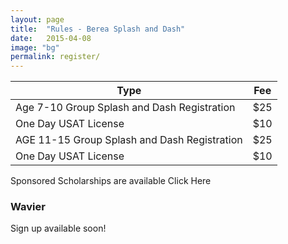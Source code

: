 ```yaml
---
layout: page
title:  "Rules - Berea Splash and Dash"
date:   2015-04-08
image: "bg"
permalink: register/
---
```

|Type							                           | Fee|
|--------------------------------------------|----|
|Age 7-10 Group Splash and Dash Registration | $25|
|One Day USAT License 					             | $10|
|AGE 11-15 Group Splash and Dash Registration| $25|
|One Day USAT License					               | $10|

Sponsored Scholarships are available Click Here

### Wavier

Sign up available soon!
